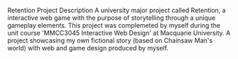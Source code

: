 Retention
Project Description
A university major project called Retention, a interactive web game with the purpose of storytelling through a unique gameplay elements. This project was complemeted by myself during the unit course 'MMCC3045 Interactive Web Design' at Macquarie University. A project showcasing my own fictional story (based on Chainsaw Man's world) with web and game design produced by myself.


